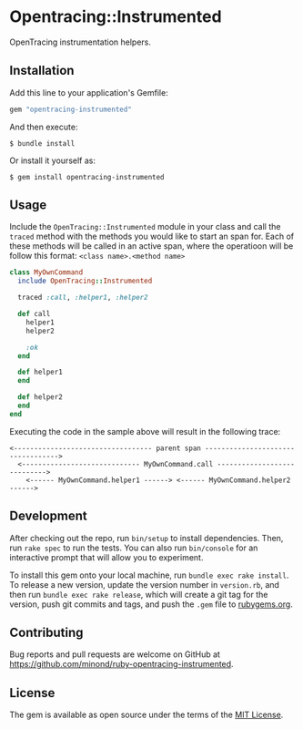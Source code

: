 # Opentracing::Instrumented

OpenTracing instrumentation helpers.


## Installation

Add this line to your application's Gemfile:

```ruby
gem "opentracing-instrumented"
```

And then execute:

    $ bundle install

Or install it yourself as:

    $ gem install opentracing-instrumented

## Usage

Include the `OpenTracing::Instrumented` module in your class and call the
`traced` method with the methods you would like to start an span for. Each of
these methods will be called in an active span, where the operatioon will be
follow this format: `<class name>.<method name>`

```ruby
class MyOwnCommand
  include OpenTracing::Instrumented

  traced :call, :helper1, :helper2

  def call
    helper1
    helper2

    :ok
  end

  def helper1
  end

  def helper2
  end
end
```

Executing the code in the sample above will result in the following trace:

```text
<---------------------------------- parent span ---------------------------------->
  <----------------------------- MyOwnCommand.call ---------------------------->
    <------ MyOwnCommand.helper1 ------> <------ MyOwnCommand.helper2 ------>
```

## Development

After checking out the repo, run `bin/setup` to install dependencies. Then, run
`rake spec` to run the tests. You can also run `bin/console` for an interactive
prompt that will allow you to experiment.

To install this gem onto your local machine, run `bundle exec rake install`. To
release a new version, update the version number in `version.rb`, and then run
`bundle exec rake release`, which will create a git tag for the version, push
git commits and tags, and push the `.gem` file to
[rubygems.org](https://rubygems.org).

## Contributing

Bug reports and pull requests are welcome on GitHub at
https://github.com/minond/ruby-opentracing-instrumented.


## License

The gem is available as open source under the terms of the [MIT
License](https://opensource.org/licenses/MIT).

